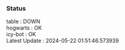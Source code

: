 ### Status


table : DOWN  
hogwarts : OK  
icy-bot : OK  
Latest Update : 2024-05-22 01:51:46.573939
